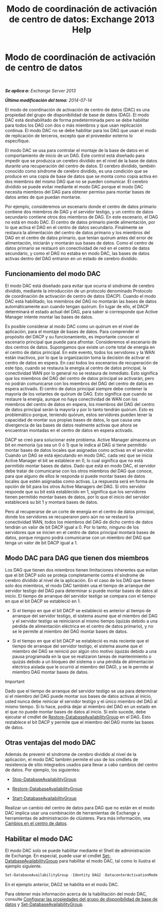 ﻿---
title: 'Modo de coordinación de activación de centro de datos: Exchange 2013 Help'
TOCTitle: Modo de coordinación de activación de centro de datos
ms:assetid: 57e4bf22-eeae-42a5-beb3-d68d06489592
ms:mtpsurl: https://technet.microsoft.com/es-es/library/Dd979790(v=EXCHG.150)
ms:contentKeyID: 48268146
ms.date: 05/22/2018
mtps_version: v=EXCHG.150
ms.translationtype: MT
---

# Modo de coordinación de activación de centro de datos

 

_**Se aplica a:** Exchange Server 2013_

_**Última modificación del tema:** 2014-07-14_

El modo de coordinación de activación de centro de datos (DAC) es una propiedad del grupo de disponibilidad de base de datos (DAG). El modo DAC está deshabilitado de forma predeterminada pero se debe habilitar para todos los DAG con dos o más miembros y que usan replicación continua. El modo DAC no se debe habilitar para los DAG que usan el modo de replicación de terceros, excepto que el proveedor externo lo especifique.

El modo DAC se usa para controlar el montaje de la base de datos en el comportamiento de inicio de un DAG. Este control está diseñado para impedir que se produzca un cerebro dividido en el nivel de la base de datos durante una recuperación del centro de datos. El cerebro dividido, también conocido como síndrome de cerebro dividido, es una condición que se produce en una copia de base de datos que se monta como copia activa en dos miembros del mismo DAG que no se pueden comunicar. El cerebro dividido se puede evitar mediante el modo DAC porque el modo DAC necesita miembros del DAG para obtener permiso para montar bases de datos antes de que puedan montarse.

Por ejemplo, consideremos un escenario donde el centro de datos primario contiene dos miembros de DAG y el servidor testigo, y un centro de datos secundario contiene otros dos miembros de DAG. En este escenario, el DAG no está en modo DAC. El centro de datos primario pierde alimentación, por lo que activa el DAG en el centro de datos secundario. Finalmente se restaura la alimentación del centro de datos primario y los miembros del DAG en el centro de datos primario, que tenían quórum antes del error de alimentación, iniciarán y montarán sus bases de datos. Como el centro de datos primario se restauró sin conectividad de red en el centro de datos secundario, y como el DAG no estaba en modo DAC, las bases de datos activas dentro del DAG entraron en un estado de cerebro dividido.

## Funcionamiento del modo DAC

El modo DAC está diseñado para evitar que ocurra el síndrome de cerebro dividido, mediante la introducción de un protocolo denominado Protocolo de coordinación de activación de centro de datos (DACP). Cuando el modo DAC está habilitado, los miembros del DAG no montarán las bases de datos automáticamente aun cuando tengan quórum. En lugar de ello, el DACP determinará el estado actual del DAG, para saber si corresponde que Active Manager intente montar las bases de datos.

Es posible considerar al modo DAC como un quórum en el nivel de aplicación, para el montaje de bases de datos. Para comprender el propósito del DACP y su funcionamiento, es importante conocer el escenario principal que puede para afrontar. Consideremos el escenario de dos centros de datos. Supongamos que existe un corte total de energía en el centro de datos principal. En este evento, todos los servidores y la WAN están inactivos, por lo que la organización toma la decisión de activar el centro de datos en espera. En casi todos los escenarios de recuperación de este tipo, cuando se restaura la energía al centro de datos principal, la conectividad WAN por lo general no se restaura de inmediato. Esto significa que los miembros del DAG del centro de datos principal se activarán, pero no podrán comunicarse con los miembros del DAG del centro de datos en espera activado. El centro de datos principal siempre debe contener la mayoría de los votantes de quórum de DAG. Esto significa que cuando se restaure la energía, aunque no haya conectividad de WAN con los miembros del centro de datos en espera, los miembros del DAG del centro de datos principal serán la mayoría y por lo tanto tendrán quórum. Esto es problemático porque, teniendo quórum, estos servidores pueden tener la capacidad de montar sus propias bases de datos, lo que causa una divergencia de las bases de datos realmente activas que ahora se encuentran montadas en el centro de datos en espera activado.

DACP se creó para solucionar este problema. Active Manager almacena un bit en memoria (ya sea un 0 ó 1) que le indica al DAG si tiene permitido montar bases de datos locales que asignadas como activas en el servidor. Cuando un DAG se está ejecutando en modo DAC, cada vez que se inicia Active Manager el bit se establece en 0, lo cual significa que no está permitido montar bases de datos. Dado que está en modo DAC, el servidor debe tratar de comunicarse con los otros miembros del DAG que conoce, para que alguno de ellos le responda si puede montar bases de datos locales que estén asignadas como activas. La respuesta será en forma de opción de bit para los otros Active Managers del DAG. Si otro servidor responde que su bit está establecido en 1, significa que los servidores tienen permitido montar bases de datos, por lo que el inicio del servidor establecerá su bit 1 y montará bases de datos.

Pero al recuperarse de un corte de energía en el centro de datos principal, donde los servidores se recuperaron pero aún no se restauró la conectividad WAN, todos los miembros del DAG de dicho centro de datos tendrán un valor de bit DACP igual a 0. Por lo tanto, ninguno de los servidores que se inicien en el centro de datos principal montará bases de datos, porque ninguno podrá comunicarse con un miembro del DAG que tenga un valor de bit DACP igual a 1.

## Modo DAC para DAG que tienen dos miembros

Los DAG que tienen dos miembros tienen limitaciones inherentes que evitan que el bit DACP solo se proteja completamente contra el síndrome de cerebro dividido al nivel de la aplicación. En el caso de los DAG que tienen solo dos miembros, el modo DAC también usa el tiempo de arranque del servidor testigo del DAG para determinar si puede montar bases de datos al inicio. El tiempo de arranque del servidor testigo se compara con el tiempo en que el bit DACP se estableció en 1.

  - Si el tiempo en que el bit DACP se estableció es anterior al tiempo de arranque del servidor testigo, el sistema asume que el miembro del DAG y el servidor testigo se reiniciaron al mismo tiempo (quizás debido a una pérdida de alimentación eléctrica en el centro de datos primario), y no se le permite al miembro del DAG montar bases de datos.

  - Si el tiempo en que el bit DACP se estableció es más reciente que el tiempo de arranque del servidor testigo, el sistema asume que el miembro del DAG se reinició por algún otro motivo (quizás debido a una pausa programada en la que se realizaron tareas de mantenimiento o quizás debido a un bloqueo del sistema o una pérdida de alimentación eléctrica aislada que le ocurrió al miembro del DAG), y se le permite al miembro DAG montar bases de datos.


> [!IMPORTANT]
> Dado que el tiempo de arranque del servidor testigo se usa para determinar si el miembro del DAG puede montar sus bases de datos activas al inicio, usted nunca debe reiniciar el servidor testigo y el único miembro del DAG al mismo tiempo. Si lo hace, podría dejar al miembro del DAG en un estado en el que no puede montar bases de datos al inicio. Si esto sucede, debe ejecutar el cmdlet de <A href="https://technet.microsoft.com/es-es/library/dd351169(v=exchg.150)">Restore-DatabaseAvailabilityGroup</A> en el DAG. Esto restablece el bit DACP y permite que el miembro del DAG monte las bases de datos.



## Otras ventajas del modo DAC

Además de prevenir el síndrome de cerebro dividido al nivel de la aplicación, el modo DAC también permite el uso de los cmdlets de resistencia de sitio integrados usados para llevar a cabo cambios del centro de datos. Por ejemplo, los siguientes:

  - [Stop-DatabaseAvailabilityGroup](https://technet.microsoft.com/es-es/library/dd335133\(v=exchg.150\))

  - [Restore-DatabaseAvailabilityGroup](https://technet.microsoft.com/es-es/library/dd351169\(v=exchg.150\))

  - [Start-DatabaseAvailabilityGroup](https://technet.microsoft.com/es-es/library/dd335076\(v=exchg.150\))

Realizar un cambio del centro de datos para DAG que no están en el modo DAC implica usar una combinación de herramientas de Exchange y herramientas de administración de clústeres. Para más información, vea [Cambios en el centro de datos](datacenter-switchovers-exchange-2013-help.md).

## Habilitar el modo DAC

El modo DAC solo se puede habilitar mediante el Shell de administración de Exchange. En especial, puede usar el cmdlet [Set-DatabaseAvailabilityGroup](https://technet.microsoft.com/es-es/library/dd297934\(v=exchg.150\)) para habilitar el modo DAC, tal como lo ilustra el ejemplo siguiente.

```powershell
Set-DatabaseAvailabilityGroup -Identity DAG2 -DatacenterActivationMode DagOnly
```

En el ejemplo anterior, DAG2 se habilita en el modo DAC.

Para obtener más información acerca de la habilitación del modo DAC, consulte [Configurar las propiedades del grupo de disponibilidad de base de datos](configure-database-availability-group-properties-exchange-2013-help.md) y [Set-DatabaseAvailabilityGroup](https://technet.microsoft.com/es-es/library/dd297934\(v=exchg.150\)).

